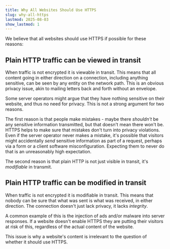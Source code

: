```yaml
---
title: Why All Websites Should Use HTTPS
slug: why-all-https
lastmod: 2025-08-03
show_lastmod: 1
---
```


We believe that all websites should use HTTPS if possible for these reasons:

## Plain HTTP traffic can be viewed in transit

When traffic is not encrypted it is viewable in transit. This means that all content going in either direction on a connection, including anything sensitive, can be seen by any entity on the network path. This is an obvious privacy issue, akin to mailing letters back and forth without an envelope.

Some server operators might argue that they have nothing sensitive on their website, and thus no need for privacy. This is not a strong argument for two reasons.

The first reason is that people make mistakes - maybe there *shouldn't* be any sensitive information transmitted, but that doesn't mean there won't be. HTTPS helps to make sure that mistakes don't turn into privacy violations. Even if the server operator never makes a mistake, it's possible that visitors might accidentally *send* sensitive information as part of a request, perhaps via a form or a client software misconfiguration. Expecting them to never do that is an unreasonably high expectation.

The second reason is that plain HTTP is not just visible in transit, it's *modifiable* in transmit.

## Plain HTTP traffic can be modified in transit

When traffic is not encrypted it is modifiable in transit. This means that nobody can be sure that what was sent is what was received, in either direction. The connection doesn't just lack privacy, it lacks *integrity*.

A common example of this is the injection of ads and/or malware into server responses. If a website doesn't enable HTTPS they are putting their visitors at risk of this, regardless of the actual content of the website.

This issue is why a website's content is irrelevant to the question of whether it should use HTTPS.
